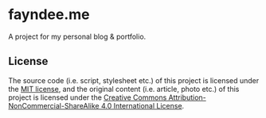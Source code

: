 # fayndee.me

A project for my personal blog & portfolio.

## License

The source code (i.e. script, stylesheet etc.) of this project is licensed under the
[MIT license](http://opensource.org/licenses/mit-license.php),
and the original content (i.e. article, photo etc.) of this project is licensed under the
[Creative Commons Attribution-NonCommercial-ShareAlike 4.0 International License](http://creativecommons.org/licenses/by-nc-sa/4.0/).
